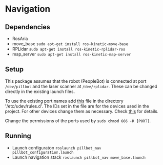 # Navigation

## Dependencies

- RosAria
- move_base `sudo apt-get install ros-kinetic-move-base`
- RPLidar `sudo apt-get install ros-kinetic-rplidar-ros`
- map_server `sudo apt-get install ros-kinetic-map-server`

## Setup
This package assumes that the robot (PeopleBot) is connected at port `/dev/pillbot` and the laser scanner at `/dev/rplidar`. These can be changed directly in the existing launch files.

To use the existing port names add [this](../../ros-independent/99-usb-serial.rules) file in the directory '/etc/udev/rules.d'. The IDs set in the file are for the devices used in the project. For other devices change them as necessary. Check [this](http://hintshop.ludvig.co.nz/show/persistent-names-usb-serial-devices/) for details. 

Change the permissions of the ports used by `sudo chmod 666 -R [PORT]`.

## Running
- Launch configuraton `roslaunch pillbot_nav pillbot_configuration.launch`
- Launch navigation stack `roslaunch pillbot_nav move_base.launch`